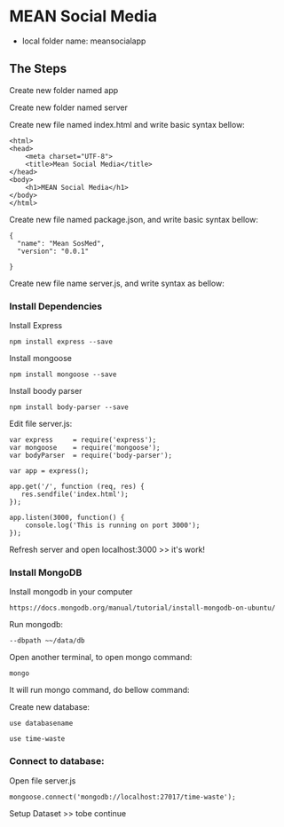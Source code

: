 # MEAN Social Media

* local folder name: meansocialapp

## The Steps

Create new folder named app

Create new folder named server

Create new file named index.html and write basic syntax bellow:

	<html>
	<head>
		<meta charset="UTF-8">
		<title>Mean Social Media</title>
	</head>
	<body>
		<h1>MEAN Social Media</h1>
	</body>
	</html>

Create new file named package.json, and write basic syntax bellow:

	{
	  "name": "Mean SosMed",
	  "version": "0.0.1"
	  
	}

Create new file name server.js, and write syntax as bellow:

### Install Dependencies

Install Express

	npm install express --save

Install mongoose 

	npm install mongoose --save

Install boody parser

	npm install body-parser --save

Edit file server.js:

	var express 	= require('express');
	var mongoose	= require('mongoose');
	var bodyParser	= require('body-parser');

	var app = express();

	app.get('/', function (req, res) {
	   res.sendfile('index.html');
	});

	app.listen(3000, function() {
		console.log('This is running on port 3000');
	});

Refresh server and open localhost:3000 >> it's work!

### Install MongoDB

Install mongodb in your computer

	https://docs.mongodb.org/manual/tutorial/install-mongodb-on-ubuntu/

Run mongodb:

	--dbpath ~~/data/db

Open another terminal, to open mongo command:

	mongo

It will run mongo command, do bellow command:

Create new database:

	use databasename 

	use time-waste

### Connect to database:

Open file server.js

	mongoose.connect('mongodb://localhost:27017/time-waste');

Setup Dataset >> tobe continue

	